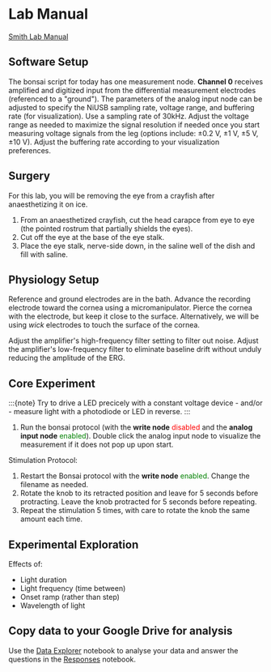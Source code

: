 # Lab Manual

[Smith Lab Manual](https://www.science.smith.edu/departments/neurosci/courses/bio330/labs/L6erg.html)

## Software Setup
The bonsai script for today has one measurement node. <b>Channel 0</b> receives amplified and digitized input from the differential measurement electrodes (referenced to a "ground"). The parameters of the analog input node can be adjusted to specify the NiUSB sampling rate, voltage range, and buffering rate (for visualization). Use a sampling rate of 30kHz. Adjust the voltage range as needed to maximize the signal resolution if needed once you start measuring voltage signals from the leg (options include: ±0.2 V, ±1 V, ±5 V, ±10 V). Adjust the buffering rate according to your visualization preferences. 

## Surgery
For this lab, you will be removing the eye from a crayfish after anaesthetizing it on ice. 

<ol>
	<li>From an anaesthetized crayfish, cut the head carapce from eye to eye (the pointed rostrum that partially shields the eyes).</li>
	<li>Cut off the eye at the base of the eye stalk.</li>
	<li>Place the eye stalk, nerve-side down, in the saline well of the dish and fill with saline.</li>
</ol>

## Physiology Setup
Reference and ground electrodes are in the bath. Advance the recording electrode toward the cornea using a micromanipulator. Pierce the cornea with the electrode, but keep it close to the surface. Alternatively, we will be using *wick* electrodes to touch the surface of the cornea.

Adjust the amplifier's high-frequency filter setting to filter out noise. Adjust the amplifier's low-frequency filter to eliminate baseline drift without unduly reducing the amplitude of the ERG.


<a id="experiment"></a>
## Core Experiment

:::{note}
Try to drive a LED precicely with a constant voltage device - and/or - measure light with a photodiode or LED in reverse.
:::

1. Run the bonsai protocol (with the <b>write node</b> <font color = 'red'>disabled</font> and the <b>analog input node</b> <font color = 'green'>enabled</font>). Double click the analog input node to visualize the measurement if it does not pop up upon start.

Stimulation Protocol: 
1. Restart the Bonsai protocol with the <b>write node</b> <font color = 'green'>enabled</font>. Change the filename as needed.
2. Rotate the knob to its retracted position and leave for 5 seconds before protracting. Leave the knob protracted for 5 seconds before repeating.
3. Repeat the stimulation 5 times, with care to rotate the knob the same amount each time.

## Experimental Exploration
Effects of:
- Light duration
- Light frequency (time between)
- Onset ramp (rather than step)
- Wavelength of light

## Copy data to your Google Drive for analysis
Use the [Data Explorer](../modules/crayfish-erg/Data-Explorer_crayfish-erg.ipynb) notebook to analyse your data and answer the questions in the [Responses](../modules/crayfish-erg/Responses_crayfish-erg.ipynb) notebook.

